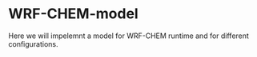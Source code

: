 # WRF-CHEM-model

Here we will impelemnt a model for WRF-CHEM runtime and for different configurations.
